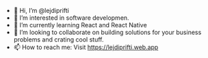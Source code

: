 - 👋 Hi, I’m @lejdiprifti
- 👀 I’m interested in software developmen.
- 🌱 I’m currently learning React and React Native
- 💞️ I’m looking to collaborate on building solutions for your business problems and crating cool stuff.
- 📫 How to reach me: Visit https://lejdiprifti.web.app

<!---
lejdiprifti/lejdiprifti is a ✨ special ✨ repository because its `README.md` (this file) appears on your GitHub profile.
You can click the Preview link to take a look at your changes.
--->
